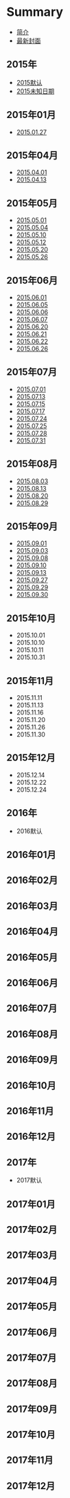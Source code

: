 # Summary

* [简介](README.md)
* [最新封面](today.md)

## 2015年

* [2015默认](2015/2015mo-ren.md)
* [2015未知日期](2015/2015wei-zhi-ri-qi.md)

## 2015年01月

* [2015.01.27](2015/20150127.md)

## 2015年04月

* [2015.04.01](2015/20150401.md)
* [2015.04.13](2015/20150413.md)

## 2015年05月

* [2015.05.01](2015/20150501.md)
* [2015.05.04](2015/20150504.md)
* [2015.05.10](2015/20150510.md)
* [2015.05.12](2015/20150512.md)
* [2015.05.20](2015/20150520.md)
* [2015.05.26](2015/20150526.md)

## 2015年06月

* [2015.06.01](2015/20150601.md)
* [2015.06.05](2015/20150605.md)
* [2015.06.06](2015/20150606.md)
* [2015.06.07](2015/20150607.md)
* [2015.06.20](2015/20150620.md)
* [2015.06.21](2015/20150621.md)
* [2015.06.22](2015/20150622.md)
* [2015.06.26](2015/20150626.md)

## 2015年07月

* [2015.07.01](2015/20150701.md)
* [2015.07.13](2015/20150713.md)
* [2015.07.15](2015/20150715.md)
* [2015.07.17](2015/20150717.md)
* [2015.07.24](2015/20150724.md)
* [2015.07.25](2015/20150725.md)
* [2015.07.28](2015/20150728.md)
* [2015.07.31](2015/20150731.md)

## 2015年08月

* [2015.08.03](2015/20150803.md)
* [2015.08.13](2015/20150813.md)
* [2015.08.20](2015/20150820.md)
* [2015.08.29](2015/20150829.md)

## 2015年09月

* [2015.09.01](2015/20150901.md)
* [2015.09.03](2015/20150903.md)
* [2015.09.08](2015/20150908.md)
* [2015.09.10](2015/20150910.md)
* [2015.09.13](2015/20150913.md)
* [2015.09.27](2015/20150927.md)
* [2015.09.29](2015/20150929.md)
* [2015.09.30](2015/20150930.md)

## 2015年10月

* 2015.10.01
* 2015.10.10
* 2015.10.11
* 2015.10.31

## 2015年11月

* 2015.11.11
* 2015.11.13
* 2015.11.16
* 2015.11.20
* 2015.11.26
* 2015.11.30

## 2015年12月

* 2015.12.14
* 2015.12.22
* 2015.12.24

## 2016年

* 2016默认

## 2016年01月

## 2016年02月

## 2016年03月

## 2016年04月

## 2016年05月

## 2016年06月

## 2016年07月

## 2016年08月

## 2016年09月

## 2016年10月

## 2016年11月

## 2016年12月

## 2017年

* 2017默认

## 2017年01月

## 2017年02月

## 2017年03月

## 2017年04月

## 2017年05月

## 2017年06月

## 2017年07月

## 2017年08月

## 2017年09月

## 2017年10月

## 2017年11月

## 2017年12月

